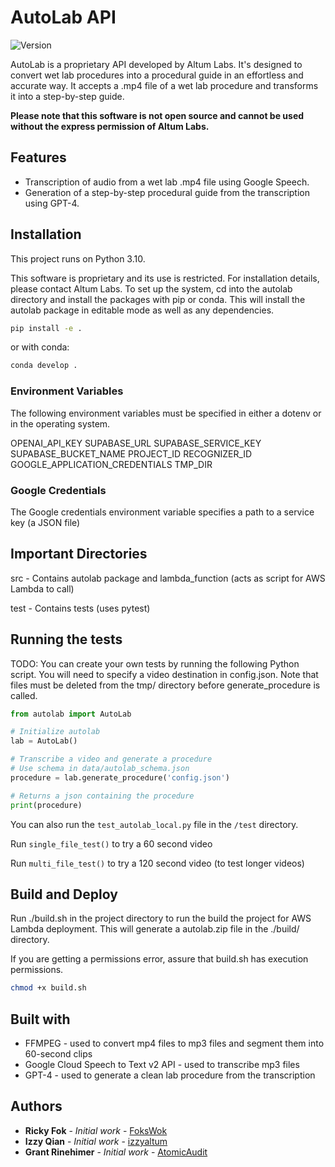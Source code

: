 # AutoLab API

![Version](https://img.shields.io/badge/version-0.1.1_alpha-blue)

AutoLab is a proprietary API developed by Altum Labs. It's designed to convert wet lab procedures into a procedural guide in an effortless and accurate way. It accepts a .mp4 file of a wet lab procedure and transforms it into a step-by-step guide.

**Please note that this software is not open source and cannot be used without the express permission of Altum Labs.**

## Features

- Transcription of audio from a wet lab .mp4 file using Google Speech.
- Generation of a step-by-step procedural guide from the transcription using GPT-4.

## Installation

This project runs on Python 3.10.

This software is proprietary and its use is restricted. For installation details, please contact Altum Labs. To set up the system, cd into the autolab directory and install the packages with pip or conda. This will install the autolab package in editable mode as well as any dependencies.

```bash
pip install -e .
```

or with conda:

```bash
conda develop .
```

### Environment Variables

The following environment variables must be specified in either a dotenv or in the operating system.

OPENAI_API_KEY
SUPABASE_URL
SUPABASE_SERVICE_KEY
SUPABASE_BUCKET_NAME
PROJECT_ID
RECOGNIZER_ID
GOOGLE_APPLICATION_CREDENTIALS
TMP_DIR

### Google Credentials

The Google credentials environment variable specifies a path to a service key (a JSON file)

## Important Directories

src - Contains autolab package and lambda_function (acts as script for AWS Lambda to call)

test - Contains tests (uses pytest)



## Running the tests

TODO:
You can create your own tests by running the following Python script. You will need to specify a video destination in config.json.
Note that files must be deleted from the tmp/ directory before generate_procedure is called.

```python
from autolab import AutoLab

# Initialize autolab
lab = AutoLab()

# Transcribe a video and generate a procedure
# Use schema in data/autolab_schema.json
procedure = lab.generate_procedure('config.json')

# Returns a json containing the procedure
print(procedure)

```
You can also run the ```test_autolab_local.py``` file in the ```/test``` directory.

Run ```single_file_test()``` to try a 60 second video

Run ```multi_file_test()``` to try a 120 second video (to test longer videos)
    
## Build and Deploy

Run ./build.sh in the project directory to run the build the project for AWS Lambda deployment. This will generate a autolab.zip file in the ./build/ directory.

If you are getting a permissions error, assure that build.sh has execution permissions.

```bash
chmod +x build.sh
```

## Built with

- FFMPEG - used to convert mp4 files to mp3 files and segment them into 60-second clips
- Google Cloud Speech to Text v2 API - used to transcribe mp3 files
- GPT-4 - used to generate a clean lab procedure from the transcription

## Authors

- **Ricky Fok** - _Initial work_ - [FoksWok](https://github.com/FoksWok)
- **Izzy Qian** - _Initial work_ - [izzyaltum](https://github.com/izzyaltum)
- **Grant Rinehimer** - _Initial work_ - [AtomicAudit](https://github.com/AtomicAudit)
